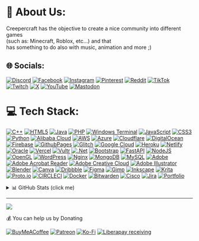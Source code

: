 # 💫 About Us:
Creepercraft has the objective to create a nice community into different games<br> (such as: Minecraft, Roblox, etc...) and that<br>has something to do also with music, animation and more ;)


## 🌐 Socials:
[![Discord](https://img.shields.io/badge/Discord-%237289DA.svg?logo=discord&logoColor=white)](https://dsc.gg/creepercraftoff) [![Facebook](https://img.shields.io/badge/Facebook-%231877F2.svg?logo=Facebook&logoColor=white)](https://facebook.com/creepercraftoff) [![Instagram](https://img.shields.io/badge/Instagram-%23E4405F.svg?logo=Instagram&logoColor=white)](https://instagram.com/creepercraftoff) [![Pinterest](https://img.shields.io/badge/Pinterest-%23E60023.svg?logo=Pinterest&logoColor=white)](https://pinterest.com/creepercraftoff) [![Reddit](https://img.shields.io/badge/Reddit-%23FF4500.svg?logo=Reddit&logoColor=white)](https://reddit.com/r/creepercraftoff) [![TikTok](https://img.shields.io/badge/TikTok-%23000000.svg?logo=TikTok&logoColor=white)](https://tiktok.com/@creepercraftoff) [![Twitch](https://img.shields.io/badge/Twitch-%239146FF.svg?logo=Twitch&logoColor=white)](https://twitch.tv/creepercraftoff) [![X](https://img.shields.io/badge/X-black.svg?logo=X&logoColor=white)](https://x.com/creepercraftoff) [![YouTube](https://img.shields.io/badge/YouTube-%23FF0000.svg?logo=YouTube&logoColor=white)](https://youtube.com/@creepercraftoff) [![Mastodon](https://img.shields.io/badge/-MASTODON-%232B90D9?style=for-the-badge&logo=mastodon&logoColor=white)](https://techhub.social/@creeperlab)

# 💻 Tech Stack:
[![C++](https://img.shields.io/badge/c++-%2300599C.svg?style=for-the-badge&logo=c%2B%2B&logoColor=white)](https://cplusplus.com/) [![HTML5](https://img.shields.io/badge/html5-%23E34F26.svg?style=for-the-badge&logo=html5&logoColor=white)](https://html5.org/) [![Java](https://img.shields.io/badge/java-%23ED8B00.svg?style=for-the-badge&logo=openjdk&logoColor=white)](https://www.java.com/) [![PHP](https://img.shields.io/badge/php-%23777BB4.svg?style=for-the-badge&logo=php&logoColor=white)](https://www.php.net/) [![Windows Terminal](https://img.shields.io/badge/Windows%20Terminal-%234D4D4D.svg?style=for-the-badge&logo=windows-terminal&logoColor=white)](https://github.com/microsoft/terminal) [![JavaScript](https://img.shields.io/badge/javascript-%23323330.svg?style=for-the-badge&logo=javascript&logoColor=%23F7DF1E)](https://developer.mozilla.org/en-US/docs/Web/JavaScript) [![CSS3](https://img.shields.io/badge/css3-%231572B6.svg?style=for-the-badge&logo=css3&logoColor=white)](https://developer.mozilla.org/en-US/docs/Web/CSS) [![Python](https://img.shields.io/badge/python-3670A0?style=for-the-badge&logo=python&logoColor=ffdd54)](https://www.python.org/) [![Alibaba Cloud](https://img.shields.io/badge/AlibabaCloud-%23FF6701.svg?style=for-the-badge&logo=alibabacloud&logoColor=white)](https://www.alibabacloud.com/) [![AWS](https://img.shields.io/badge/AWS-%23FF9900.svg?style=for-the-badge&logo=amazon-aws&logoColor=white)](https://aws.amazon.com/) [![Azure](https://img.shields.io/badge/azure-%230072C6.svg?style=for-the-badge&logo=microsoftazure&logoColor=white)](https://azure.microsoft.com/) [![Cloudflare](https://img.shields.io/badge/Cloudflare-F38020?style=for-the-badge&logo=Cloudflare&logoColor=white)](https://cloudflare.com) [![DigitalOcean](https://img.shields.io/badge/DigitalOcean-%230167ff.svg?style=for-the-badge&logo=digitalOcean&logoColor=white)](https://www.digitalocean.com/) [![Firebase](https://img.shields.io/badge/firebase-%23039BE5.svg?style=for-the-badge&logo=firebase)](https://firebase.google.com) [![GithubPages](https://img.shields.io/badge/github%20pages-121013?style=for-the-badge&logo=github&logoColor=white)](https://pages.github.com/) [![Glitch](https://img.shields.io/badge/glitch-%233333FF.svg?style=for-the-badge&logo=glitch&logoColor=white)](https://glitch.com/) [![Google Cloud](https://img.shields.io/badge/GoogleCloud-%234285F4.svg?style=for-the-badge&logo=google-cloud&logoColor=white)](https://cloud.google.com/) [![Heroku](https://img.shields.io/badge/heroku-%23430098.svg?style=for-the-badge&logo=heroku&logoColor=white)](https://heroku.com) [![Netlify](https://img.shields.io/badge/netlify-%23000000.svg?style=for-the-badge&logo=netlify&logoColor=#00C7B7)](https://www.netlify.com/) [![Oracle](https://img.shields.io/badge/Oracle-F80000?style=for-the-badge&logo=oracle&logoColor=white)](https://www.oracle.com/) [![Vercel](https://img.shields.io/badge/vercel-%23000000.svg?style=for-the-badge&logo=vercel&logoColor=white)](https://vercel.com) [![Vultr](https://img.shields.io/badge/Vultr-007BFC.svg?style=for-the-badge&logo=vultr)](https://www.vultr.com/) [![.Net](https://img.shields.io/badge/.NET-5C2D91?style=for-the-badge&logo=.net&logoColor=white)](https://dotnet.microsoft.com/) [![Bootstrap](https://img.shields.io/badge/bootstrap-%238511FA.svg?style=for-the-badge&logo=bootstrap&logoColor=white)](https://getbootstrap.com/) [![FastAPI](https://img.shields.io/badge/FastAPI-005571?style=for-the-badge&logo=fastapi)](https://fastapi.tiangolo.com/) [![NodeJS](https://img.shields.io/badge/node.js-6DA55F?style=for-the-badge&logo=node.js&logoColor=white)](https://nodejs.org/) [![OpenGL](https://img.shields.io/badge/OpenGL-%23FFFFFF.svg?style=for-the-badge&logo=opengl)](https://www.opengl.org/) [![WordPress](https://img.shields.io/badge/WordPress-%23117AC9.svg?style=for-the-badge&logo=WordPress&logoColor=white)](https://wordpress.com/) [![Nginx](https://img.shields.io/badge/nginx-%23009639.svg?style=for-the-badge&logo=nginx&logoColor=white)](https://nginx.org/) [![MongoDB](https://img.shields.io/badge/MongoDB-%234ea94b.svg?style=for-the-badge&logo=mongodb&logoColor=white)](https://www.mongodb.com/) [![MySQL](https://img.shields.io/badge/mysql-%2300000f.svg?style=for-the-badge&logo=mysql&logoColor=white)](https://www.mysql.com/) [![Adobe](https://img.shields.io/badge/adobe-%23FF0000.svg?style=for-the-badge&logo=adobe&logoColor=white)](https://adobe.com) [![Adobe Acrobat Reader](https://img.shields.io/badge/Adobe%20Acrobat%20Reader-EC1C24.svg?style=for-the-badge&logo=Adobe%20Acrobat%20Reader&logoColor=white)](https://www.adobe.com/acrobat.html) [![Adobe Creative Cloud](https://img.shields.io/badge/Adobe%20Creative%20Cloud-DA1F26.svg?style=for-the-badge&logo=Adobe%20Creative%20Cloud&logoColor=white)](https://www.adobe.com/creativecloud.html) [![Adobe Illustrator](https://img.shields.io/badge/adobe%20illustrator-%23FF9A00.svg?style=for-the-badge&logo=adobe%20illustrator&logoColor=white)](https://www.adobe.com/products/illustrator.html) [![Blender](https://img.shields.io/badge/blender-%23F5792A.svg?style=for-the-badge&logo=blender&logoColor=white)](https://www.blender.org/) [![Canva](https://img.shields.io/badge/Canva-%2300C4CC.svg?style=for-the-badge&logo=Canva&logoColor=white)](https://www.canva.com/) [![Dribbble](https://img.shields.io/badge/Dribbble-EA4C89?style=for-the-badge&logo=dribbble&logoColor=white)](https://dribbble.com/) [![Figma](https://img.shields.io/badge/figma-%23F24E1E.svg?style=for-the-badge&logo=figma&logoColor=white)](https://www.figma.com/) [![Gimp](https://img.shields.io/badge/Gimp-657D8B?style=for-the-badge&logo=gimp&logoColor=FFFFFF)](https://www.gimp.org/) [![Inkscape](https://img.shields.io/badge/Inkscape-e0e0e0?style=for-the-badge&logo=inkscape&logoColor=080A13)](https://inkscape.org/) [![Krita](https://img.shields.io/badge/Krita-203759?style=for-the-badge&logo=krita&logoColor=EEF37B)](https://krita.org/) [![Proto.io](https://img.shields.io/badge/Proto.io-161637?style=for-the-badge&logo=proto.io&logoColor=00e5ff)](https://proto.io/) [![CIRCLECI](https://img.shields.io/badge/CIRCLECI-02303A.svg?style=for-the-badge&logo=CIRCLECI&logoColor=white&color=%23343434)](https://circleci.com/) [![Docker](https://img.shields.io/badge/docker-%230db7ed.svg?style=for-the-badge&logo=docker&logoColor=white)](https://www.docker.com/) [![Bitwarden](https://img.shields.io/badge/bitwarden-%23175DDC.svg?style=for-the-badge&logo=bitwarden&logoColor=white)](https://bitwarden.com/) [![Cisco](https://img.shields.io/badge/cisco-%23049fd9.svg?style=for-the-badge&logo=cisco&logoColor=black)](https://www.cisco.com/) [![Jira](https://img.shields.io/badge/jira-%230A0FFF.svg?style=for-the-badge&logo=jira&logoColor=white)](https://jira.atlassian.com/) [![Portfolio](https://img.shields.io/badge/Portfolio-%23000000.svg?style=for-the-badge&logo=firefox&logoColor=#FF7139)](https://www.portfoliobox.net/)

<details>
<summary>📊 GitHub Stats (click me)</summary>
  
[![](https://github-readme-stats.vercel.app/api?username=imgioco&theme=dark&hide_border=false&include_all_commits=false&count_private=false)](https://github.com/creepercraftoff)<br/>
[![](https://github-readme-streak-stats.herokuapp.com/?user=imgioco&theme=dark&hide_border=false)](https://github.com/creepercraftoff)<br/>
[![](https://github-readme-stats.vercel.app/api/top-langs/?username=imgioco&theme=dark&hide_border=false&include_all_commits=false&count_private=false&layout=compact)](https://github.com/creepercraftoff)

## 🏆 GitHub Trophies
[![](https://github-profile-trophy.vercel.app/?username=creepylab&theme=flat&no-frame=false&no-bg=true&margin-w=4)](https://github.com/creepercraftoff)

### ✍️ Random Dev Quote
[![](https://quotes-github-readme.vercel.app/api?type=horizontal&theme=dark)](https://github.com/PiyushSuthar/github-readme-quotes)
</details>

---
[![](https://visitcount.itsvg.in/api?id=creepercraftoff&label=Profile%20Views&color=12&icon=1&pretty=true)](https://github.com/creepercraftoff)

  💰 You can help us by Donating
  
  [![BuyMeACoffee](https://img.shields.io/badge/Buy%20Me%20a%20Coffee-ffdd00?style=for-the-badge&logo=buy-me-a-coffee&logoColor=black)](https://buymeacoffee.com/creepercraft) [![Patreon](https://img.shields.io/badge/Patreon-F96854?style=for-the-badge&logo=patreon&logoColor=white)](https://patreon.com/creepercraftoff) [![Ko-Fi](https://img.shields.io/badge/Ko--fi-F16061?style=for-the-badge&logo=ko-fi&logoColor=white)](https://ko-fi.com/creepercraft) [![Liberapay receiving](https://img.shields.io/liberapay/receives/creepercraft)](https://liberapay.com/creepercraft/)


  
<!-- Proudly created with GPRM ( https://gprm.itsvg.in ) -->
